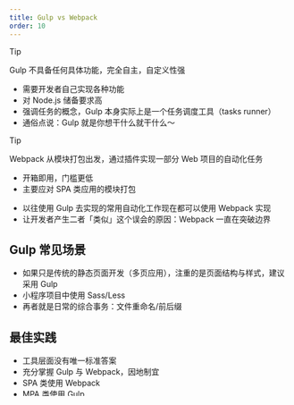 ```yaml
---
title: Gulp vs Webpack
order: 10
---
```


> [!tip]
> Gulp 不具备任何具体功能，完全自主，自定义性强
> - 需要开发者自己实现各种功能
> - 对 Node.js 储备要求高
> - 强调任务的概念，Gulp 本身实际上是一个任务调度工具（tasks runner）
> - 通俗点说：Gulp 就是你想干什么就干什么～

> [!tip]
> Webpack 从模块打包出发，通过插件实现一部分 Web 项目的自动化任务
> - 开箱即用，门槛更低
> - 主要应对 SPA 类应用的模块打包

- 以往使用 Gulp 去实现的常用自动化工作现在都可以使用 Webpack 实现
- 让开发者产生二者「类似」这个误会的原因：Webpack 一直在突破边界

## Gulp 常见场景

- 如果只是传统的静态页面开发（多页应用），注重的是页面结构与样式，建议采用 Gulp
- 小程序项目中使用 Sass/Less
- 再者就是日常的综合事务：文件重命名/前后缀

## 最佳实践

- 工具层面没有唯一标准答案
- 充分掌握 Gulp 与 Webpack，因地制宜
- SPA 类使用 Webpack
- MPA 类使用 Gulp
- 如果只是个别的需求直接使用 npm scripts 配合个别工具就好
  - 例如，只需要交验代码，单独使用 ESLint
  - npm scripts 就是小型的 tasks runner





 